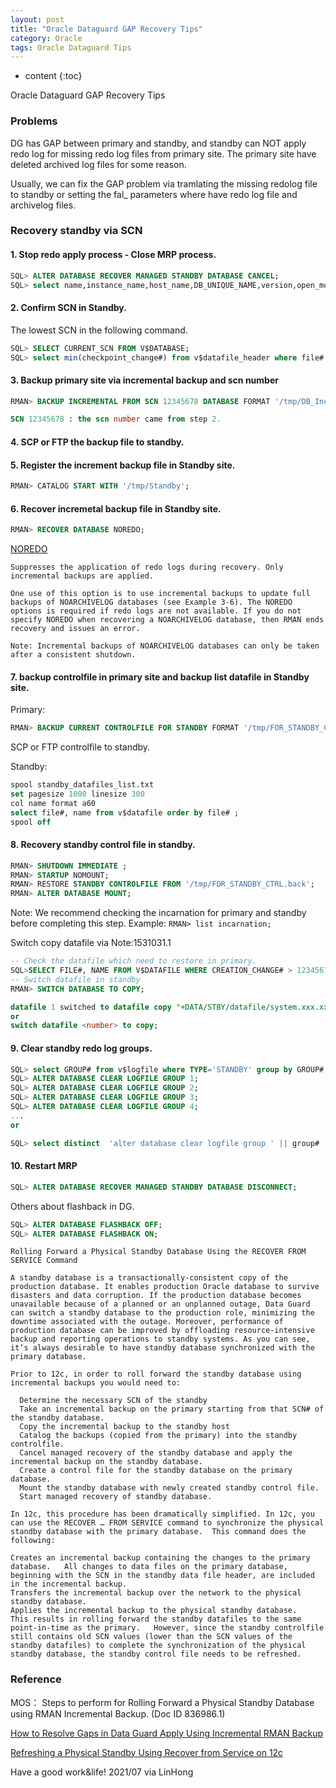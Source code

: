 ```yaml
---
layout: post
title: "Oracle Dataguard GAP Recovery Tips"
category: Oracle
tags: Oracle Dataguard Tips
---
```


* content
{:toc}

Oracle Dataguard GAP Recovery Tips


### Problems

DG has GAP between primary and standby, and standby can NOT apply redo log for missing redo log files from primary site.
The primary site have deleted archived log files for some reason.

Usually, we can fix the GAP problem via tramlating the missing redolog file to standby or setting the fal_ parameters where have redo log file and archivelog files.

### Recovery standby via SCN

#### 1. Stop redo apply process - Close MRP process.

```sql
SQL> ALTER DATABASE RECOVER MANAGED STANDBY DATABASE CANCEL;
SQL> select name,instance_name,host_name,DB_UNIQUE_NAME,version,open_mode,to_char(startup_time,'YYYY/MM/DD HH24:MI:SS'),database_role from gv$database, v$instance;
```

#### 2. Confirm SCN in Standby.

The lowest SCN in the following command.
```sql
SQL> SELECT CURRENT_SCN FROM V$DATABASE;
SQL> select min(checkpoint_change#) from v$datafile_header where file# not in (select file# from v$datafile where enabled = 'READ ONLY');
```

#### 3. Backup primary site via incremental backup and scn number

```sql
RMAN> BACKUP INCREMENTAL FROM SCN 12345678 DATABASE FORMAT '/tmp/DB_Inc_ForStandby_%U' tag 'FOR_STANDBY';

SCN 12345678 : the scn number came from step 2.

```

#### 4. SCP or FTP the backup file to standby.
   
#### 5. Register the increment backup file in Standby site.
```sql
RMAN> CATALOG START WITH '/tmp/Standby';
```
#### 6. Recover incremetal backup file in Standby site.
```sql
RMAN> RECOVER DATABASE NOREDO;
```
[NOREDO](https://docs.oracle.com/en/database/oracle/oracle-database/19/rcmrf/RECOVER.html#GUID-CA98040F-9865-4F4F-BAF2-91C518612E95)

```
Suppresses the application of redo logs during recovery. Only incremental backups are applied.

One use of this option is to use incremental backups to update full backups of NOARCHIVELOG databases (see Example 3-6). The NOREDO options is required if redo logs are not available. If you do not specify NOREDO when recovering a NOARCHIVELOG database, then RMAN ends recovery and issues an error.

Note: Incremental backups of NOARCHIVELOG databases can only be taken after a consistent shutdown.
```

#### 7. backup controlfile in primary site and backup list datafile in Standby site.
Primary:
```sql
RMAN> BACKUP CURRENT CONTROLFILE FOR STANDBY FORMAT '/tmp/FOR_STANDBY_CTRL.back';
```

SCP or FTP controlfile to standby.

Standby:
```sql
spool standby_datafiles_list.txt
set pagesize 1000 linesize 300
col name format a60
select file#, name from v$datafile order by file# ;
spool off
```

#### 8. Recovery standby control file in standby.
```sql
RMAN> SHUTDOWN IMMEDIATE ;
RMAN> STARTUP NOMOUNT;
RMAN> RESTORE STANDBY CONTROLFILE FROM '/tmp/FOR_STANDBY_CTRL.back';
RMAN> ALTER DATABASE MOUNT;
```
Note:  We recommend checking the incarnation for primary and standby before completing this step.
Example:  `RMAN> list incarnation; `

Switch copy datafile via Note:1531031.1

```sql
-- Check the datafile which need to restore in primary.
SQL>SELECT FILE#, NAME FROM V$DATAFILE WHERE CREATION_CHANGE# > 12345678;
-- Switch datafile in standby
RMAN> SWITCH DATABASE TO COPY;

datafile 1 switched to datafile copy "+DATA/STBY/datafile/system.xxx.xxxxxxxx"
or 
switch datafile <number> to copy;

```

#### 9. Clear standby redo log groups.

```sql
SQL> select GROUP# from v$logfile where TYPE='STANDBY' group by GROUP#;
SQL> ALTER DATABASE CLEAR LOGFILE GROUP 1;
SQL> ALTER DATABASE CLEAR LOGFILE GROUP 2;
SQL> ALTER DATABASE CLEAR LOGFILE GROUP 3;
SQL> ALTER DATABASE CLEAR LOGFILE GROUP 4;
...
or

SQL> select distinct  'alter database clear logfile group ' || group# || ';' from v$logfile;

```

#### 10.  Restart MRP
  
```sql
SQL> ALTER DATABASE RECOVER MANAGED STANDBY DATABASE DISCONNECT;
```

Others about flashback in DG.
```sql
SQL> ALTER DATABASE FLASHBACK OFF; 
SQL> ALTER DATABASE FLASHBACK ON;
```

```
Rolling Forward a Physical Standby Database Using the RECOVER FROM SERVICE Command

A standby database is a transactionally-consistent copy of the production database. It enables production Oracle database to survive disasters and data corruption. If the production database becomes unavailable because of a planned or an unplanned outage, Data Guard can switch a standby database to the production role, minimizing the downtime associated with the outage. Moreover, performance of production database can be improved by offloading resource-intensive backup and reporting operations to standby systems. As you can see, it’s always desirable to have standby database synchronized with the primary database.

Prior to 12c, in order to roll forward the standby database using incremental backups you would need to:

  Determine the necessary SCN of the standby
  Take an incremental backup on the primary starting from that SCN# of the standby database.
  Copy the incremental backup to the standby host
  Catalog the backups (copied from the primary) into the standby controlfile.
  Cancel managed recovery of the standby database and apply the incremental backup on the standby database. 
  Create a control file for the standby database on the primary database.
  Mount the standby database with newly created standby control file.
  Start managed recovery of standby database.

In 12c, this procedure has been dramatically simplified. In 12c, you can use the RECOVER … FROM SERVICE command to synchronize the physical standby database with the primary database.  This command does the following:

Creates an incremental backup containing the changes to the primary database.   All changes to data files on the primary database, beginning with the SCN in the standby data file header, are included in the incremental backup.
Transfers the incremental backup over the network to the physical standby database.
Applies the incremental backup to the physical standby database.
This results in rolling forward the standby datafiles to the same point-in-time as the primary.   However, since the standby controlfile still contains old SCN values (lower than the SCN values of the standby datafiles) to complete the synchronization of the physical standby database, the standby control file needs to be refreshed.
```

### Reference

MOS：
Steps to perform for Rolling Forward a Physical Standby Database using RMAN Incremental Backup. (Doc ID 836986.1)

[How to Resolve Gaps in Data Guard Apply Using Incremental RMAN Backup](https://ittutorial.org/resolve-gaps-roll-forward-in-data-guard-standby-apply-how-to-using-incremental-rman-backup/)

[Refreshing a Physical Standby Using Recover from Service on 12c](https://www.virtual-dba.com/blog/refreshing-physical-standby-using-recover-from-service-on-12c/)

Have a good work&life! 2021/07 via LinHong
